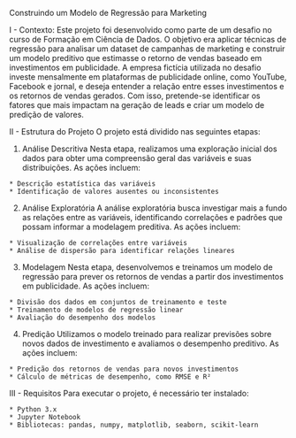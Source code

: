 Construindo um Modelo de Regressão para Marketing

I - Contexto: 
  Este projeto foi desenvolvido como parte de um desafio no curso de Formação em Ciência de Dados. O objetivo era aplicar técnicas de regressão para analisar um dataset de campanhas de marketing e construir um modelo preditivo que estimasse o retorno de vendas baseado     em investimentos em publicidade.
  A empresa fictícia utilizada no desafio investe mensalmente em plataformas de publicidade online, como YouTube, Facebook e jornal, e deseja entender a relação entre esses investimentos e os retornos de vendas gerados. Com isso, pretende-se identificar os fatores que     mais impactam na geração de leads e criar um modelo de predição de valores.

II - Estrutura do Projeto
  O projeto está dividido nas seguintes etapas:

  1. Análise Descritiva
    Nesta etapa, realizamos uma exploração inicial dos dados para obter uma compreensão geral das variáveis e suas distribuições. As ações incluem:

    * Descrição estatística das variáveis
    * Identificação de valores ausentes ou inconsistentes
  
  2. Análise Exploratória
    A análise exploratória busca investigar mais a fundo as relações entre as variáveis, identificando correlações e padrões que possam informar a modelagem preditiva. As ações incluem:

    * Visualização de correlações entre variáveis
    * Análise de dispersão para identificar relações lineares
    
  3. Modelagem
    Nesta etapa, desenvolvemos e treinamos um modelo de regressão para prever os retornos de vendas a partir dos investimentos em publicidade. As ações incluem:

    * Divisão dos dados em conjuntos de treinamento e teste
    * Treinamento de modelos de regressão linear
    * Avaliação do desempenho dos modelos
  4. Predição
    Utilizamos o modelo treinado para realizar previsões sobre novos dados de investimento e avaliamos o desempenho preditivo. As ações incluem:

    * Predição dos retornos de vendas para novos investimentos
    * Cálculo de métricas de desempenho, como RMSE e R²


III - Requisitos
  Para executar o projeto, é necessário ter instalado:

    * Python 3.x
    * Jupyter Notebook
    * Bibliotecas: pandas, numpy, matplotlib, seaborn, scikit-learn
